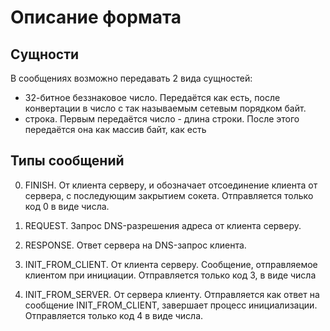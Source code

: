 # Описание формата
## Сущности
В сообщениях возможно передавать 2 вида сущностей:
- 32-битное беззнаковое число. Передаётся как есть, после конвертации в число с так называемым сетевым порядком байт.
- строка. Первым передаётся число - длина строки. После этого передаётся она как массив байт, как есть

## Типы сообщений
0. FINISH. От клиента серверу, и обозначает отсоединение клиента от сервера, с последующим закрытием сокета. Отправляется только код 0 в виде числа.

1. REQUEST. Запрос DNS-разрешения адреса от клиента серверу.

2. RESPONSE. Ответ сервера на DNS-запрос клиента.

3. INIT_FROM_CLIENT. От клиента серверу. Сообщение, отправляемое клиентом при инициации. Отправляется только код 3, в виде числа

4. INIT_FROM_SERVER. От сервера клиенту. Отправляется как ответ на сообщение INIT_FROM_CLIENT, завершает процесс инициализации. Отправляется только код 4 в виде числа.
